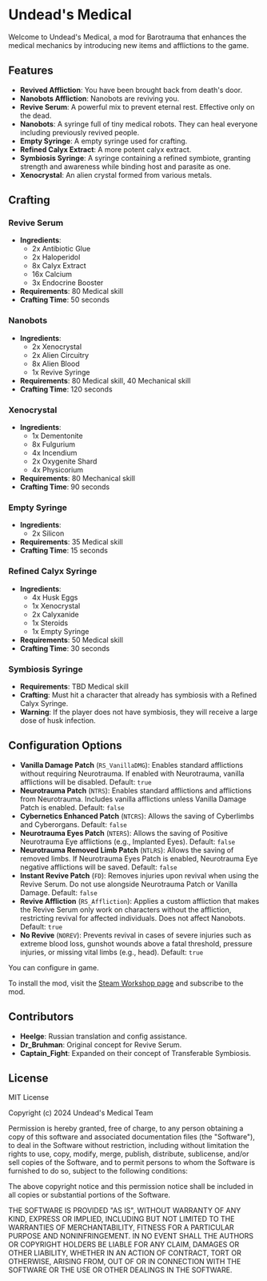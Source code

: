 # Undead's Medical

Welcome to Undead's Medical, a mod for Barotrauma that enhances the medical mechanics by introducing new items and afflictions to the game.

## Features

  - **Revived Affliction**: You have been brought back from death's door.
  - **Nanobots Affliction**: Nanobots are reviving you.
  - **Revive Serum**: A powerful mix to prevent eternal rest. Effective only on the dead.
  - **Nanobots**: A syringe full of tiny medical robots. They can heal everyone including previously revived people.
  - **Empty Syringe**: A empty syringe used for crafting.
  - **Refined Calyx Extract**: A more potent calyx extract.
  - **Symbiosis Syringe**: A syringe containing a refined symbiote, granting strength and awareness while binding host and parasite as one.
  - **Xenocrystal**: An alien crystal formed from various metals.

## Crafting

### Revive Serum
- **Ingredients**:
  - 2x Antibiotic Glue
  - 2x Haloperidol
  - 8x Calyx Extract
  - 16x Calcium
  - 3x Endocrine Booster
- **Requirements**: 80 Medical skill
- **Crafting Time**: 50 seconds

### Nanobots
- **Ingredients**:
  - 2x Xenocrystal
  - 2x Alien Circuitry
  - 8x Alien Blood
  - 1x Revive Syringe
- **Requirements**: 80 Medical skill, 40 Mechanical skill
- **Crafting Time**: 120 seconds

### Xenocrystal
- **Ingredients**:
  - 1x Dementonite
  - 8x Fulgurium
  - 4x Incendium
  - 2x Oxygenite Shard
  - 4x Physicorium
- **Requirements**: 80 Mechanical skill
- **Crafting Time**: 90 seconds

### Empty Syringe
- **Ingredients**:
  - 2x Silicon
- **Requirements**: 35 Medical skill
- **Crafting Time**: 15 seconds

### Refined Calyx Syringe
- **Ingredients**:
  - 4x Husk Eggs
  - 1x Xenocrystal
  - 2x Calyxanide
  - 1x Steroids
  - 1x Empty Syringe
- **Requirements**: 50 Medical skill
- **Crafting Time**: 30 seconds

### Symbiosis Syringe
- **Requirements**: TBD Medical skill
- **Crafting**: Must hit a character that already has symbiosis with a Refined Calyx Syringe.
- **Warning**: If the player does not have symbiosis, they will receive a large dose of husk infection.

## Configuration Options
- **Vanilla Damage Patch** (`RS_VanillaDMG`): Enables standard afflictions without requiring Neurotrauma. If enabled with Neurotrauma, vanilla afflictions will be disabled. Default: `true`
- **Neurotrauma Patch** (`NTRS`): Enables standard afflictions and afflictions from Neurotrauma. Includes vanilla afflictions unless Vanilla Damage Patch is enabled. Default: `false`
- **Cybernetics Enhanced Patch** (`NTCRS`): Allows the saving of Cyberlimbs and Cyberorgans. Default: `false`
- **Neurotrauma Eyes Patch** (`NTERS`): Allows the saving of Positive Neurotrauma Eye afflictions (e.g., Implanted Eyes). Default: `false`
- **Neurotrauma Removed Limb Patch** (`NTLRS`): Allows the saving of removed limbs. If Neurotrauma Eyes Patch is enabled, Neurotrauma Eye negative afflictions will be saved. Default: `false`
- **Instant Revive Patch** (`FD`): Removes injuries upon revival when using the Revive Serum. Do not use alongside Neurotrauma Patch or Vanilla Damage. Default: `false`
- **Revive Affliction** (`RS_Affliction`): Applies a custom affliction that makes the Revive Serum only work on characters without the affliction, restricting revival for affected individuals. Does not affect Nanobots. Default: `true`
- **No Revive** (`NOREV`): Prevents revival in cases of severe injuries such as extreme blood loss, gunshot wounds above a fatal threshold, pressure injuries, or missing vital limbs (e.g., head). Default: `true`

You can configure in game.

To install the mod, visit the [Steam Workshop page](https://steamcommunity.com/sharedfiles/filedetails/?id=3275278739) and subscribe to the mod.

## Contributors
- **Heelge**: Russian translation and config assistance.
- **Dr_Bruhman**: Original concept for Revive Serum.
- **Captain_Fight**: Expanded on their concept of Transferable Symbiosis.

## License
MIT License

Copyright (c) 2024 Undead's Medical Team

Permission is hereby granted, free of charge, to any person obtaining a copy
of this software and associated documentation files (the "Software"), to deal
in the Software without restriction, including without limitation the rights
to use, copy, modify, merge, publish, distribute, sublicense, and/or sell
copies of the Software, and to permit persons to whom the Software is
furnished to do so, subject to the following conditions:

The above copyright notice and this permission notice shall be included in all
copies or substantial portions of the Software.

THE SOFTWARE IS PROVIDED "AS IS", WITHOUT WARRANTY OF ANY KIND, EXPRESS OR
IMPLIED, INCLUDING BUT NOT LIMITED TO THE WARRANTIES OF MERCHANTABILITY,
FITNESS FOR A PARTICULAR PURPOSE AND NONINFRINGEMENT. IN NO EVENT SHALL THE
AUTHORS OR COPYRIGHT HOLDERS BE LIABLE FOR ANY CLAIM, DAMAGES OR OTHER
LIABILITY, WHETHER IN AN ACTION OF CONTRACT, TORT OR OTHERWISE, ARISING FROM,
OUT OF OR IN CONNECTION WITH THE SOFTWARE OR THE USE OR OTHER DEALINGS IN THE
SOFTWARE.
